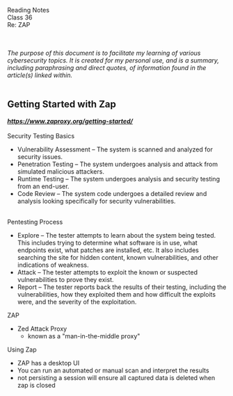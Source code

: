 Reading Notes <br>
Class 36<br>
Re: ZAP <br><br><br>

*The purpose of this document is to facilitate my learning of various cybersecurity topics.  It is created for my personal use, and is a summary, including paraphrasing and direct quotes, of information found in the article(s) linked within.*<br><br>

## Getting Started with Zap
***https://www.zaproxy.org/getting-started/***
<br><br>
Security Testing Basics
- Vulnerability Assessment – The system is scanned and analyzed for security issues.
- Penetration Testing – The system undergoes analysis and attack from simulated malicious attackers.
- Runtime Testing – The system undergoes analysis and security testing from an end-user.
- Code Review – The system code undergoes a detailed review and analysis looking specifically for security vulnerabilities. <br><br>


Pentesting Process
- Explore – The tester attempts to learn about the system being tested. This includes trying to determine what software is in use, what endpoints exist, what patches are installed, etc. It also includes searching the site for hidden content, known vulnerabilities, and other indications of weakness.
- Attack – The tester attempts to exploit the known or suspected vulnerabilities to prove they exist.
- Report – The tester reports back the results of their testing, including the vulnerabilities, how they exploited them and how difficult the exploits were, and the severity of the exploitation. 

ZAP
- Zed Attack Proxy 
  - known as a "man-in-the-middle proxy"
  
Using Zap
- ZAP has a desktop UI 
- You can run an automated or manual scan and interpret the results
- not persisting a session will ensure all captured data is deleted when zap is closed

<br><br><br><br>

